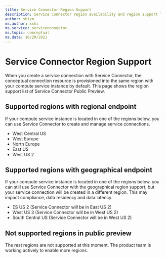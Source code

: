 ```yaml
---
title: Service Connector Region Support
description: Service Connector region availability and region support list     
author: shizn
ms.author: xshi
ms.service: serviceconnector
ms.topic: conceptual 
ms.date: 10/29/2021
---
```


# Service Connector Region Support

When you create a service connection with Service Connector, the conceptual connection resource is provisioned into the same region with your compute service instance by default. This page shows the region support list of Service Connector Public Preview. 

## Supported regions with regional endpoint

If your compute service instance is located in one of the regions below, you can use Service Connector to create and manage service connections.

- West Central US
- West Europe
- North Europe
- East US
- West US 2


## Supported regions with geographical endpoint

If your compute service instance is located in one of the regions below, you can still use Service Connector with the geographical region support, but your service connection will be created in a different region. This may impact compliance, data residency and data latency.

- ES US 2 (Service Connector will be in East US 2)
- West US 3 (Service Connector will be in West US 2)
- South Central US (Service Connector will be in West US 2)


## Not supported regions in public preview

The rest regions are not supported at this moment. The product team is working actively to enable more regions. 